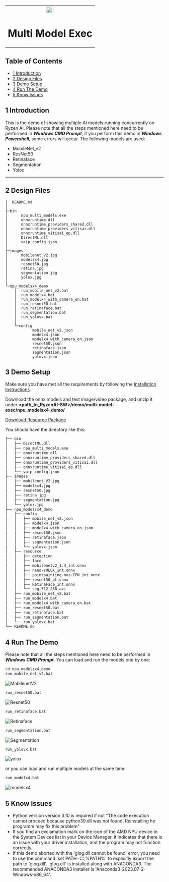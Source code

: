 ﻿<table style="width:100%">
  <tr>

<th width="100%" colspan="6"><img src="https://github.com/Xilinx/Image-Collateral/blob/main/xilinx-logo.png?raw=true" width="30%"/><h1>Multi Model Exec</h1>

</tr>

</table>


## Table of Contents

- [1 Introduction](#1-Introduction)
- [2 Design Files](#2-Design-Files)
- [3 Demo Setup](#3-Demo-Setup)
- [4 Run The Demo](#4-Run-The-Demo)
- [5 Know Issues](#5-Know-Issues)

## 1 Introduction

This is the demo of showing multiple AI models running concurrently on Ryzen AI. Please note that all the steps mentioned here need to be performed in ***Windows CMD Prompt***, if you perform this demo in ***Windows Powershell***, some errors will occur. The following models are used:
- MobileNet_v2
- ResNet50
- Retinaface
- Segmentation
- Yolox

------

## 2 Design Files
<a name="2-Design-Files"></a>


```
│  README.md
│
├─bin
│      npu_multi_models.exe
│      onnxruntime.dll
│      onnxruntime_providers_shared.dll
│      onnxruntime_providers_vitisai.dll
│      onnxruntime_vitisai_ep.dll
│      DirectML.dll
│      vaip_config.json
│
├─images
│      mobilenet_V2.jpg
│      modelsx4.jpg
│      resnet50.jpg
│      retina.jpg
│      segmentation.jpg
│      yolox.jpg
│
└─npu_modelsx4_demo
    │  run_mobile_net_v2.bat
    │  run_modelx4.bat
    │  run_modelx4_with_camera_on.bat
    │  run_resnet50.bat
    │  run_retinaface.bat
    │  run_segmentation.bat
    │  run_yolovx.bat
    │
    └─config
            mobile_net_v2.json
            modelx4.json
            modelx4_with_camera_on.json
            resnet50.json
            retinaface.json
            segmentation.json
            yolovx.json
```

## 3 Demo Setup

Make sure you have met all the requirements by following the [Installation Instructions](https://ryzenai.docs.amd.com/en/latest/inst.html#).

Download the onnx models and test image/video package, and unzip it under **<path_to_RyzenAI-SW>/demo/multi-model-exec/npu_modelsx4_demo/**


  [Download Resource Package](https://www.xilinx.com/bin/public/openDownload?filename=resource_multi_model_demo.zip)

 You should have the directory like this: 
 ```bash
├── bin
│   ├── DirectML.dll
│   ├── npu_multi_models.exe
│   ├── onnxruntime.dll
│   ├── onnxruntime_providers_shared.dll
│   ├── onnxruntime_providers_vitisai.dll
│   ├── onnxruntime_vitisai_ep.dll
│   └── vaip_config.json
├── images
│   ├── mobilenet_V2.jpg
│   ├── modelsx4.jpg
│   ├── resnet50.jpg
│   ├── retina.jpg
│   ├── segmentation.jpg
│   └── yolox.jpg
├── npu_modelsx4_demo
│   ├── config
│   │   ├── mobile_net_v2.json
│   │   ├── modelx4.json
│   │   ├── modelx4_with_camera_on.json
│   │   ├── resnet50.json
│   │   ├── retinaface.json
│   │   ├── segmentation.json
│   │   └── yolovx.json
│   ├── resource
│   │   ├── detection
│   │   ├── face
│   │   ├── mobilenetv2_1.4_int.onnx
│   │   ├── nano-YOLOX_int.onnx
│   │   ├── pointpainting-nus-FPN_int.onnx
│   │   ├── resnet50_pt.onnx
│   │   ├── RetinaFace_int.onnx
│   │   └── seg_512_288.avi
│   ├── run_mobile_net_v2.bat
│   ├── run_modelx4.bat
│   ├── run_modelx4_with_camera_on.bat
│   ├── run_resnet50.bat
│   ├── run_retinaface.bat
│   ├── run_segmentation.bat
│   └── run_yolovx.bat
└── README.md

```


## 4 Run The Demo

Please note that all the steps mentioned here need to be performed in ***Windows CMD Prompt***. You can load and run the models one by one: 

```bash
cd npu_modelsx4_demo
run_mobile_net_v2.bat
```

![MobilenetV2](images/mobilenet_V2.jpg)

```bash
run_resnet50.bat
```

![Resnet50](images/resnet50.jpg)

```bash
run_retinaface.bat
```

![Retinaface](images/retina.jpg)

```bash
run_segmentation.bat
```

![Segmentation](images/segmentation.jpg)

```bash
run_yolovx.bat
```

![yolox](images/yolox.jpg)

or you can load and run multiple models at the same time: 

```bash
run_modelx4.bat
```

![modelsx4](images/modelsx4.jpg)

## 5 Know Issues

- Python version version 3.10 is required if not "The code execution cannot proceed because python39.dll was not found. Reinstalling he programm may fix this problem"
- If you find an exclamation mark on the icon of the AMD NPU device in the System Devices list in your Device Manager, it indicates that there is an issue with your driver installation, and the program may not function correctly.
- If this demo aborted with the 'glog.dll cannot be found' error, you need to use the command 'set PATH=C:<path-to-conda-glog>;%PATH%' to explicitly export the path to 'glog.dll'. 'glog.dll' is installed along with ANACONDA3. The recommended ANACONDA3 installer is 'Anaconda3-2023.07-2-Windows-x86_64'.
